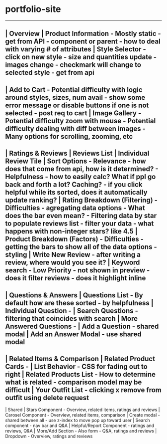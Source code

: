 # portfolio-site

-------------------------------------------------------------------
| Overview
  | Product Information
    - Mostly static
      - get from API
      - component or parent
    - how to deal with varying # of attributes
  | Style Selector
    - click on new style
      - size and quantities update
      - images change
      - checkmark will change to selected style
      - get from api
-------------------------------------------------------------------
  | Add to Cart
    - Potential difficulty with logic around styles, sizes, num avail
      - show some error message or disable buttons if one is not selected
      - post req to cart
  | Image Gallery
    - Potential difficulty zoom with mouse
    - Potential difficulty dealing with diff between images
    - Many options for scrolling, zooming, etc
-------------------------------------------------------------------
| Ratings & Reviews
  | Reviews List
  | Individual Review Tile
  | Sort Options
    - Relevance - how does that come from api, how is it determined?
    - Helpfulness - how to easily calc? What if ppl go back and forth a lot? Caching?
      - if you click helpful while its sorted, does it automatically update ranking?
  | Rating Breakdown (Filtering)
    - Difficulties - agregating data options
    - What does the bar even mean?
    - Filtering data by star to populate reviews list
        - filter your data
        - what happens with non-integer stars? like 4.5
  | Product Breakdown (Factors)
    - Difficulties - getting the bars to show all of the data options - styling
  | Write New Review
    - after writing a review, where would you see it?
  | Keyword search - Low Priority
    - not shown in preview
    - does it filter reviews
    - does it highlight inline
-------------------------------------------------------------------
| Questions & Answers
  | Questions List
    - By default how are these sorted - by helpfulness
  | Individual Question
    -
  | Search Questions
    - filtering that coincides with search
  | More Answered Questions
    -
  | Add a Question
    - shared modal
  | Add an Answer Modal
    - use shared modal
-------------------------------------------------------------------
| Related Items & Comparison
  | Related Product Cards
    -
  | List Behavior
    - CSS for fading out to right
  | Related Products List
    - How to determine what is related
    - comparison model may be difficult
  | Your Outfit List
    - clicking x remove from outfit using delete request
-------------------------------------------------------------------
| Shared
  | Stars Component
    - Overview, related items, ratings and reviews
  | Carosel Component
    - Overview, related items, comparison
  | Create modal
    - shared between all
    - use z-index to move pop up toward user
  | Search component
    - nav bar and Q&A
  | Helpful/Report Component
    - ratings and reviews, Q&A
  | More/Add Section - Also form
    - Q&A, ratings and reviews
  | Dropdown
    - Overview, ratings and reviews
